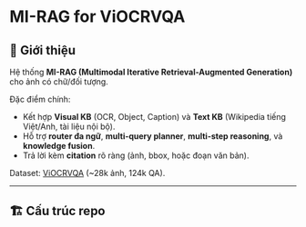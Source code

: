 # MI-RAG for ViOCRVQA

## 🔎 Giới thiệu
Hệ thống **MI-RAG (Multimodal Iterative Retrieval-Augmented Generation)** cho ảnh có chữ/đối tượng.  

Đặc điểm chính:
- Kết hợp **Visual KB** (OCR, Object, Caption) và **Text KB** (Wikipedia tiếng Việt/Anh, tài liệu nội bộ).
- Hỗ trợ **router đa ngữ**, **multi-query planner**, **multi-step reasoning**, và **knowledge fusion**.
- Trả lời kèm **citation** rõ ràng (ảnh, bbox, hoặc đoạn văn bản).

Dataset: [ViOCRVQA](https://github.com/qhnhynmm/ViOCRVQA-Dataset) (~28k ảnh, 124k QA).

---

## 🏗 Cấu trúc repo


